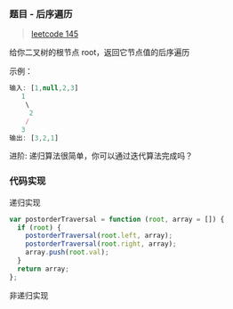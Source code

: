 ### 题目 - 后序遍历

> [leetcode 145](https://leetcode-cn.com/problems/binary-tree-postorder-traversal/)

给你二叉树的根节点 root，返回它节点值的后序遍历

示例：

```js
输入: [1,null,2,3]
   1
    \
     2
    /
   3
输出: [3,2,1]
```

进阶: 递归算法很简单，你可以通过迭代算法完成吗？

### 代码实现

递归实现

```js
var postorderTraversal = function (root, array = []) {
  if (root) {
    postorderTraversal(root.left, array);
    postorderTraversal(root.right, array);
    array.push(root.val);
  }
  return array;
};
```

非递归实现
